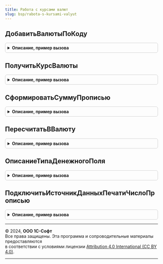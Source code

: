 ```yaml
---
title: Работа с курсами валют
slug: bsp/rabota-s-kursami-valyut
---
```



## ДобавитьВалютыПоКоду
<details style="margin: 1em 0; padding: 0.5em; border: 1px solid #ccc; border-radius: 6px;">

<summary style="font-weight: bold; cursor: pointer;">Описание, пример вызова</summary>

```bsl

// Добавляет в справочник указанные валюты из классификатора.
// Для вызова из обработчиков начального заполнения.
//
// При отсутствии классификатора валюты добавляются с наименованием "Валюта",
// символьный код соответствует цифровому.
//
// Параметры:
//   КодыВалют - Массив из Строка - цифровые коды добавляемых валют.
//
// Возвращаемое значение:
//   Массив из СправочникСсылка.Валюты
//
Функция ДобавитьВалютыПоКоду(Знач КодыВалют) Экспорт
```

Пример вызова
```bsl
Результат = РаботаСКурсамиВалют.ДобавитьВалютыПоКоду(КодыВалют) 
```
</details>

## ПолучитьКурсВалюты
<details style="margin: 1em 0; padding: 0.5em; border: 1px solid #ccc; border-radius: 6px;">

<summary style="font-weight: bold; cursor: pointer;">Описание, пример вызова</summary>

```bsl

// Возвращает курс валюты на дату.
//
// Параметры:
//   Валюта    - СправочникСсылка.Валюты - валюта, для которой получается курс.
//   ДатаКурса - Дата - дата, на которую получается курс.
//
// Возвращаемое значение:
//   Структура:
//    * Курс      - Число - курс валюты на указанную дату.
//    * Кратность - Число - кратность валюты на указанную дату.
//    * Валюта    - СправочникСсылка.Валюты - ссылка валюты.
//    * ДатаКурса - Дата - дата получения курса.
//
Функция ПолучитьКурсВалюты(Валюта, ДатаКурса) Экспорт
```

Пример вызова
```bsl
Результат = РаботаСКурсамиВалют.ПолучитьКурсВалюты(Валюта, ДатаКурса) 
```
</details>

## СформироватьСуммуПрописью
<details style="margin: 1em 0; padding: 0.5em; border: 1px solid #ccc; border-radius: 6px;">

<summary style="font-weight: bold; cursor: pointer;">Описание, пример вызова</summary>

```bsl

// Формирует представление суммы прописью в указанной валюте.
//
// Параметры:
//   СуммаЧислом - Число - сумма, которую надо представить прописью.
//   Валюта - СправочникСсылка.Валюты - валюта, в которой нужно представить сумму.
//   БезДробнойЧасти - Булево - указать Истина, если требуется получить сумму без дробной части (без копеек).
//   КодЯзыка - Строка - язык, на котором требуется получить сумму прописью.
//                       Состоит из кода языка по ISO 639-1 и, опционально, кода страны по ISO 3166-1, разделенных
//                       символом подчеркивания. Примеры: "en", "en_US", "en_GB", "ru", "ru_RU".
//                       Значение по умолчанию - язык конфигурации.
//   ДробнаяЧастьПрописью - Булево
//
// Возвращаемое значение:
//   Строка - сумма прописью.
//
Функция СформироватьСуммуПрописью(СуммаЧислом, Валюта, БезДробнойЧасти = Ложь, Знач КодЯзыка = Неопределено, ДробнаяЧастьПрописью = Ложь) Экспорт
```

Пример вызова
```bsl
Результат = РаботаСКурсамиВалют.СформироватьСуммуПрописью(СуммаЧислом, Валюта, БезДробнойЧасти, КодЯзыка, ДробнаяЧастьПрописью);
```
</details>

## ПересчитатьВВалюту
<details style="margin: 1em 0; padding: 0.5em; border: 1px solid #ccc; border-radius: 6px;">

<summary style="font-weight: bold; cursor: pointer;">Описание, пример вызова</summary>

```bsl

// Пересчитывает сумму из одной валюты в другую.
//
// Параметры:
//  Сумма          - Число - сумма, которую необходимо пересчитать;
//  ИсходнаяВалюта - СправочникСсылка.Валюты - пересчитываемая валюта;
//  НоваяВалюта    - СправочникСсылка.Валюты - валюта, в которую необходимо пересчитать;
//  Дата           - Дата - дата курсов валют.
//
// Возвращаемое значение:
//  Число - пересчитанная сумма.
//
Функция ПересчитатьВВалюту(Сумма, ИсходнаяВалюта, НоваяВалюта, Дата) Экспорт
```

Пример вызова
```bsl
Результат = РаботаСКурсамиВалют.ПересчитатьВВалюту(Сумма, ИсходнаяВалюта, НоваяВалюта, Дата) 
```
</details>

## ОписаниеТипаДенежногоПоля
<details style="margin: 1em 0; padding: 0.5em; border: 1px solid #ccc; border-radius: 6px;">

<summary style="font-weight: bold; cursor: pointer;">Описание, пример вызова</summary>

```bsl

// Предназначена для использования в конструкторе типа Число для денежных полей.
//
// Параметры:
//  ДопустимыйЗнакПоля - ДопустимыйЗнак - определяет допустимый знак числа. Значение по умолчанию - ДопустимыйЗнак.Любой.
//
// Возвращаемое значение:
//  ОписаниеТипов - тип значения для денежного поля.
//
Функция ОписаниеТипаДенежногоПоля(Знач ДопустимыйЗнакПоля = Неопределено) Экспорт
```

Пример вызова
```bsl
Результат = РаботаСКурсамиВалют.ОписаниеТипаДенежногоПоля(ДопустимыйЗнакПоля);
```
</details>

## ПодключитьИсточникДанныхПечатиЧислоПрописью
<details style="margin: 1em 0; padding: 0.5em; border: 1px solid #ccc; border-radius: 6px;">

<summary style="font-weight: bold; cursor: pointer;">Описание, пример вызова</summary>

```bsl

// Добавляет возможность вывода числового реквизита прописью при печати.
// Для вызова из УправлениеПечатьюПереопределяемый.ПриОпределенииИсточниковДанныхПечати.
//
// Параметры:
//  ИсточникиДанныхПечати - см. УправлениеПечатьюПереопределяемый.ПриОпределенииИсточниковДанныхПечати.ИсточникиДанныхПечати
//
Процедура ПодключитьИсточникДанныхПечатиЧислоПрописью(ИсточникиДанныхПечати) Экспорт
```

Пример вызова
```bsl
РаботаСКурсамиВалют.ПодключитьИсточникДанныхПечатиЧислоПрописью(ИсточникиДанныхПечати) 
```
</details>

---

© 2024, **ООО 1С-Софт**  
Все права защищены. Эта программа и сопроводительные материалы предоставляются  
в соответствии с условиями лицензии [Attribution 4.0 International (CC BY 4.0)](https://creativecommons.org/licenses/by/4.0/legalcode).

---
